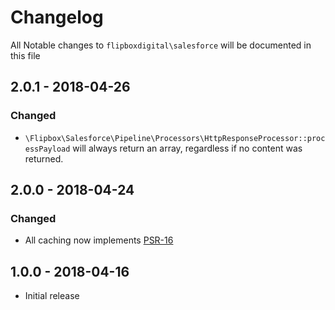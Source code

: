# Changelog
All Notable changes to `flipboxdigital\salesforce` will be documented in this file

## 2.0.1 - 2018-04-26
### Changed
- `\Flipbox\Salesforce\Pipeline\Processors\HttpResponseProcessor::processPayload` will always return an array, regardless if no content was returned.

## 2.0.0 - 2018-04-24
### Changed
- All caching now implements [PSR-16](https://www.php-fig.org/psr/psr-16/)

## 1.0.0 - 2018-04-16
- Initial release
